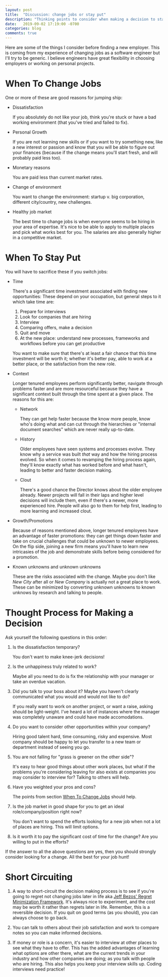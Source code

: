 ```yaml
---
layout: post
title:  "Discussion: change jobs or stay put"
description: "Thinking points to consider when making a decision to stay at your current job or find a new one."
date:   2019-09-02 17:19:00 -0700
categories: blog
comments: true
---
```


Here are some of the things I consider before finding a new employer. This is coming from my experience of changing jobs as a software engineer but I'll try to be generic. I believe engineers have great flexibility in choosing employers or working on personal projects. 

# When To Change Jobs

One or more of these are good reasons for jumping ship:

* Dissatisfaction

  If you absolutely do not like your job, think you're stuck or have a bad working environment (that you've tried and failed to fix).

* Personal Growth

  If you are not learning new skills or if you want to try something new, like a new interest or passion and know that you will be able to figure out your finances (because if the change means you'll start fresh, and will probably paid less too).
  
* Monetary reasons

  You are paid less than current market rates.
  
* Change of environment 

  You want to change the environment: startup v. big corporation, different city/country, new challenges.
  
* Healthy job market
  
    The best time to change jobs is when everyone seems to be hiring in your area of expertise. It's nice to be able to apply to multiple places and pick what works best for you. The salaries are also generally higher in a competitive market. 

# When To Stay Put

You will have to sacrifice these if you switch jobs:

* Time 

  There's a significant time investment associated with finding new opportunities: These depend on your occupation, but general steps to it which take time are:
  1. Prepare for interviews
  1. Look for companies that are hiring 
  1. Interview 
  1. Comparing offers, make a decision
  1. Quit and move
  1. At the new place: understand new processes, frameworks and workflows before you can get productive 
  
  You want to make sure that there's at least a fair chance that this time investment will be worth it; whether it's better pay, able to work at a better place, or the satisfaction from the new role.
  
* Context

    Longer tenured employees perform significantly better, navigate through problems faster and are more resourceful because they have a significant context built through the time spent at a given place. The reasons for this are:
    
    * Network

      They can get help faster because the know more people, know who's doing what and can cut through the hierarchies or "internal document searches" which are never really up-to-date.
      
    * History
    
      Older employees have seen systems and processes evolve. They know why a service was built *that* way and how the hiring process evolved. So when it comes to revamping the hiring process again, they'll know exactly what has worked before and what hasn't, leading to better and faster decision making. 
    
    * Clout
    
        There's a good chance the Director knows about the older employee already. Newer projects will fall in their laps and higher level decisions will include them, even if there's a newer, more experienced hire. People will also go to them for help first, leading to more learning and increased clout. 
        
* Growth/Promotions

  Because of reasons mentioned above, longer tenured employees have an advantage of faster promotions: they can get things down faster and take on crucial challenges that could be unknown to newer employees. On the flip side, joining a new firm means you'll have to learn new intricasies of the job and demonstrate skills before being considered for a promotion.
    
* Known unknowns and unknown unknowns
    
  These are the risks associated with the change. Maybe you don't like *New City* after all or *New Company* is actually not a great place to work. These can be minimized by converting unknown unknowns to known unknows by research and talking to people. 

# Thought Process for Making a Decision

Ask yourself the following questions in this order:

1. Is the dissatisfaction temporary?

    You don't want to make knee-jerk decisions!

1. Is the unhappiness truly related to work? 
    
    Maybe all you need to do is fix the relationship with your manager or take an overdue vacation.

1. Did you talk to your boss about it? Maybe you haven't clearly communicated what you would and would not like to do? 
    
    If you really want to work on another project, or want a raise, asking should be light-weight. I've heard a lot of instances where the manager was completely unaware and could have made accomodations.

1. Do you want to consider other opportunities within your company? 

    Hiring good talent hard, time consuming, risky and expensive. Most company should be happy to let you transfer to a new team or department instead of seeing you go. 
  
  1. You are not falling for "grass is greener on the other side"? 
  
      It's easy to hear good things about other work places, but what if the problems you're considering leaving for also exists at companies you may consider to interview for? Talking to others will help.
      
1. Have you weighted your pros and cons? 

    The points from section <a href="#when-to-change-jobs">When To Change Jobs</A> should help.
    
1. Is the job market in good shape for you to get an ideal role/company/position right now?

    You don't want to spend the efforts looking for a new job when not a lot of places are hiring. This will limit options.

1. Is it worth it to pay the significant cost of time for the change? Are you willing to put in the efforts? 

If the answer to all the above questions are yes, then you should strongly consider looking for a change. All the best for your job hunt! 

# Short Circuiting

1. A way to short-circuit the decision making process is to see if you're going to regret not changing jobs later in life aka [Jeff Bezos' Regret Minimization Framework](https://www.inc.com/jessica-stillman/jeff-bezos-this-is-how-to-avoid-regret.html). It's always nice to experiment, and the cost may be worth it rather than regrets later in life. Remember, this is a reversible decision. If you quit on good terms (as you should), you can always choose to go back.

1. You can talk to others about their job satisfaction and work to compare notes so you can make informed decisions. 

1. If money or role is a concern, it's easier to interview at other places to see what they have to offer. This has the added advantages of learning what options are other there, what are the current trends in your industry and how other companies are doing; as you talk with people who are hiring. This also helps you keep your interview skills up. Coding interviews need practice!  
